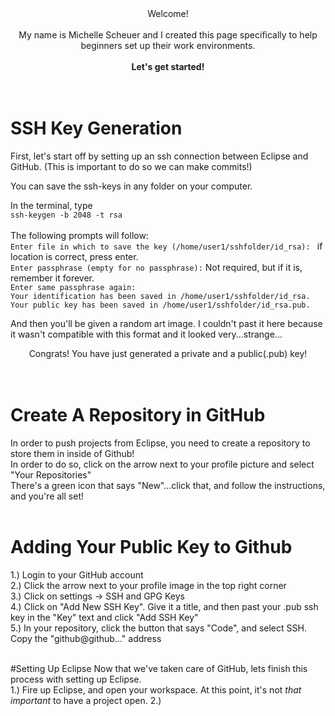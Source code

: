 <center>Welcome!<br><br>
  My name is Michelle Scheuer and I created this page specifically to help beginners set up their work environments.<br><br>
  <b>Let's get started!</b></center><br><br>
                                                                                                                          
 
 
 
 
 
 

# SSH Key Generation
First, let's start off by setting up an ssh connection between Eclipse and GitHub.
(This is important to do so we can make commits!)

You can save the ssh-keys in any folder on your computer.

In the terminal, type<br>
`ssh-keygen -b 2048 -t rsa` <br><br>
The following prompts will follow: <br>
`Enter file in which to save the key (/home/user1/sshfolder/id_rsa): `  if location is correct, press enter.<br>
`Enter passphrase (empty for no passphrase):` Not required, but if it is, remember it forever.<br>
`Enter same passphrase again: `<br>
`Your identification has been saved in /home/user1/sshfolder/id_rsa.`<br>
`Your public key has been saved in /home/user1/sshfolder/id_rsa.pub.` <br>

And then you'll be given a random art image. I couldn't past it here because it wasn't compatible with this format and it looked very...strange...


<center> Congrats! You have just generated a private and a public(.pub) key!</center> <br><br>

# Create A Repository in GitHub
In order to push projects from Eclipse, you need to create a repository to store them in inside of Github!<br>
In order to do so, click on the arrow next to your profile picture and select "Your Repositories" <br>
There's a green icon that says "New"...click that, and follow the instructions, and you're all set!<br><br>

# Adding Your Public Key to Github
1.) Login to your GitHub account<br>
2.) Click the arrow next to your profile image in the top right corner<br>
3.) Click on settings -> SSH and GPG Keys<br>
4.) Click on "Add New SSH Key". Give it a title, and then past your .pub ssh key in the "Key" text and click "Add SSH Key" <br>
5.) In your repository, click the button that says "Code", and select SSH. Copy the "github@github..." address<br><br>

#Setting Up Eclipse
Now that we've taken care of GitHub, lets finish this process with setting up Eclipse.<br>
1.) Fire up Eclipse, and open your workspace. At this point, it's not <i>that important</i> to have a project open.
2.) 















